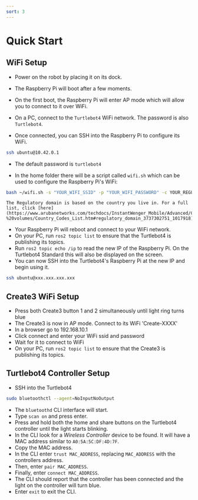 ```yaml
---
sort: 3
---
```


# Quick Start

## WiFi Setup

- Power on the robot by placing it on its dock.

- The Raspberry Pi will boot after a few moments. 

- On the first boot, the Raspberry Pi will enter AP mode which will allow you to connect to it over WiFi.

- On a PC, connect to the `Turtlebot4` WiFi network. The password is also `Turtlebot4`.

- Once connected, you can SSH into the Raspberry Pi to configure its WiFi.

```bash
ssh ubuntu@10.42.0.1
```
- The default password is `turtlebot4`

- In the home folder there will be a script called `wifi.sh` which can be used to configure the Raspberry Pi's WiFi:

```bash
bash ~/wifi.sh -s "YOUR_WIFI_SSID" -p "YOUR_WIFI_PASSWORD" -c YOUR_REGULATORY_DOMAIN && sudo reboot
```

```note
The Regulatory domain is based on the country you live in. For a full list, click [here](https://www.arubanetworks.com/techdocs/InstantWenger_Mobile/Advanced/Content/Instant%20User%20Guide%20-%20volumes/Country_Codes_List.htm#regulatory_domain_3737302751_1017918).
```

- Your Raspberry Pi will reboot and connect to your WiFi network.
- On your PC, run `ros2 topic list` to ensure that the Turtlebot4 is publishing its topics.
- Run `ros2 topic echo /ip` to read the new IP of the Raspberry Pi. On the Turtlebot4 Standard this will also be displayed on the screen.
- You can now SSH into the Turtlebot4's Raspberry Pi at the new IP and begin using it.

```bash
ssh ubuntu@xxx.xxx.xxx.xxx
```

## Create3 WiFi Setup

- Press both Create3 button 1 and 2 simultaneously until light ring turns blue
- The Create3 is now in AP mode. Connect to its WiFi 'Create-XXXX'
- In a browser go to 192.168.10.1
- Click connect and enter your WiFi ssid and password
- Wait for it to connect to WiFi
- On your PC, run `ros2 topic list` to ensure that the Create3 is publishing its topics.

## Turtlebot4 Controller Setup

- SSH into the Turtlebot4

```bash
sudo bluetoothctl --agent=NoInputNoOutput
```

- The `bluetoothd` CLI interface will start.
- Type `scan on` and press enter.
- Press and hold both the home and share buttons on the Turtlebot4 controller until the light starts blinking.
- In the CLI look for a *Wireless Controller* device to be found. It will have a MAC address similar to `A0:5A:5C:DF:4D:7F`.
- Copy the MAC address.
- In the CLI enter `trust MAC_ADDRESS`, replacing `MAC_ADDRESS` with the controllers address.
- Then, enter `pair MAC_ADDRESS`.
- Finally, enter `connect MAC_ADDRESS`.
- The CLI should report that the controller has been connected and the light on the controller will turn blue.
- Enter `exit` to exit the CLI. 